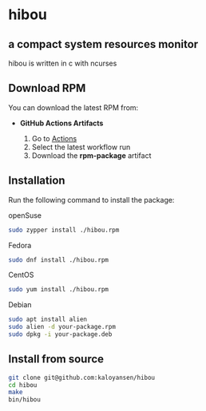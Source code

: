# **hibou**

## **a compact system resources monitor**

hibou is written in c with ncurses

## **Download RPM**

You can download the latest RPM from:

- **GitHub Actions Artifacts**

  1. Go to [Actions](https://github.com/kaloyansen/hibou/actions)
  2. Select the latest workflow run
  3. Download the **rpm-package** artifact

## **Installation**

Run the following command to install the package:

  openSuse
```bash
sudo zypper install ./hibou.rpm
```

  Fedora
```bash
sudo dnf install ./hibou.rpm
```

  CentOS
```bash
sudo yum install ./hibou.rpm
```

  Debian
```bash
sudo apt install alien
sudo alien -d your-package.rpm
sudo dpkg -i your-package.deb
```


## **Install from source**

```bash
git clone git@github.com:kaloyansen/hibou
cd hibou
make
bin/hibou
```
